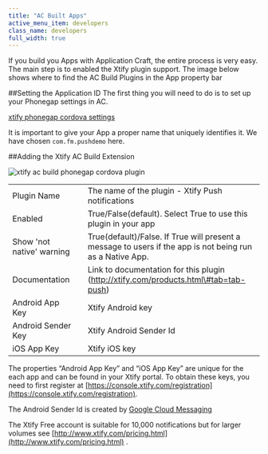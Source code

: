 ```yaml
---
title: "AC Built Apps"
active_menu_item: developers
class_name: developers
full_width: true
---
```


If you build you Apps with Application Craft, the entire process is very easy. The main step is to enabled the Xtify plugin support. The image below shows where to find the AC Build Plugins in the App property bar

##Setting the Application ID
The first thing you will need to do is to set up your Phonegap settings in AC. 

[xtify phonegap cordova settings](/img/docs/xtify-pg-options.png)

It is important to give your App a proper name that uniquely identifies it. We have chosen `com.fm.pushdemo` here.

##Adding the Xtify AC Build Extension

![xtify ac build phonegap cordova plugin](/img/docs/xtify-plugin.png)

<table>
<tr>
<td width="182">
Plugin Name

</td>
<td width="20">

</td>
<td width="740">
The name of the plugin - Xtify Push notifications

</td>
</tr>
<tr>
<td width="182">
Enabled

</td>
<td width="20">

</td>
<td width="740">
True/False(default). Select True to use this plugin in your app

</td>
</tr>
<tr>
<td width="182">
Show 'not native' warning

</td>
<td width="20">

</td>
<td width="740">
True(default)/False. If True will present a message to users if the app is not being run as a Native App.

</td>
</tr>
<tr>
<td width="182">
Documentation

</td>
<td width="20">

</td>
<td width="740">
Link to documentation for this plugin (<a href="http://xtify.com/products.html\#tab=tab-push" target="_blank">http://xtify.com/products.html\#tab=tab-push</a>)

</td>
</tr>
<tr>
<td width="182">
Android App Key

</td>
<td width="20">

</td>
<td width="740">
Xtify Android key

</td>
</tr>
<tr>
<td width="182">
Android Sender Key

</td>
<td width="20">

</td>
<td width="740">
Xtify Android Sender Id

</td>
</tr>
<tr>
<td width="182">
iOS App Key

</td>
<td width="20">

</td>
<td width="740">
Xtify iOS key

</td>
</tr>
</table>

The properties “Android App Key” and “iOS App Key” are unique for the each app and can be found in your Xtify portal. To obtain these keys, you need to first register at [https://console.xtify.com/registration](https://console.xtify.com/registration).

The Android Sender Id is created by [Google Cloud Messaging](/developers/documentation/ac-mobile-build-phonegap/ac-mobile-build/ac-build-plugins/xtify-push-notifications/google-cloud-messaging)


The Xtify Free account is suitable for 10,000 notifications but for larger volumes see [http://www.xtify.com/pricing.html](http://www.xtify.com/pricing.html) .